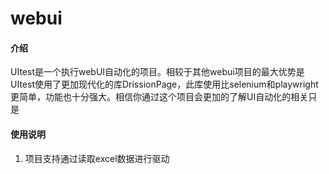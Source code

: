 # webui

#### 介绍
  UItest是一个执行webUI自动化的项目。相较于其他webui项目的最大优势是UItest使用了更加现代化的库DrissionPage，此库使用比selenium和playwright更简单，功能也十分强大。相信你通过这个项目会更加的了解UI自动化的相关只是


#### 使用说明

1.  项目支持通过读取excel数据进行驱动


